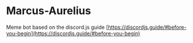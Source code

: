 # Marcus-Aurelius
Meme bot based on the discord.js guide
[https://discordjs.guide/#before-you-begin](https://discordjs.guide/#before-you-begin)
